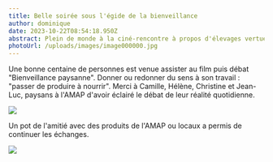 ```yaml
---
title: Belle soirée sous l'égide de la bienveillance
author: dominique
date: 2023-10-22T08:54:18.950Z
abstract: Plein de monde à la ciné-rencontre à propos d'élevages vertueux
photoUrl: /uploads/images/image000000.jpg
---
```

Une bonne centaine de personnes est venue assister au film puis débat "Bienveillance paysanne". Donner ou redonner du sens à son travail : "passer de produire à nourrir". Merci à Camille, Hélène, Christine et Jean-Luc, paysans à l'AMAP d'avoir éclairé le débat de leur réalité quotidienne.

![](/uploads/image000000-2.jpg)

Un pot de l'amitié avec des produits de l'AMAP ou locaux a permis de continuer les échanges.

![](/uploads/img_2488.jpg)